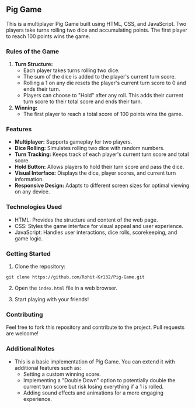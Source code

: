 ## Pig Game

This is a multiplayer Pig Game built using HTML, CSS, and JavaScript. Two players take turns rolling two dice and accumulating points. The first player to reach 100 points wins the game.

### Rules of the Game

1. **Turn Structure:**
    * Each player takes turns rolling two dice.
    * The sum of the dice is added to the player's current turn score.
    * Rolling a 1 on any die resets the player's current turn score to 0 and ends their turn.
    * Players can choose to "Hold" after any roll. This adds their current turn score to their total score and ends their turn.
2. **Winning:**
    * The first player to reach a total score of 100 points wins the game.

### Features

* **Multiplayer:** Supports gameplay for two players.
* **Dice Rolling:** Simulates rolling two dice with random numbers.
* **Turn Tracking:** Keeps track of each player's current turn score and total score.
* **Hold Button:** Allows players to hold their turn score and pass the dice.
* **Visual Interface:** Displays the dice, player scores, and current turn information.
* **Responsive Design:** Adapts to different screen sizes for optimal viewing on any device.

### Technologies Used

* HTML: Provides the structure and content of the web page.
* CSS: Styles the game interface for visual appeal and user experience.
* JavaScript: Handles user interactions, dice rolls, scorekeeping, and game logic.

### Getting Started

1. Clone the repository:

```
git clone https://github.com/Rohit-Kr132/Pig-Game.git
```

2. Open the `index.html` file in a web browser.

3. Start playing with your friends!

### Contributing

Feel free to fork this repository and contribute to the project. Pull requests are welcome!

### Additional Notes

* This is a basic implementation of Pig Game. You can extend it with additional features such as:
    * Setting a custom winning score.
    * Implementing a "Double Down" option to potentially double the current turn score but risk losing everything if a 1 is rolled.
    * Adding sound effects and animations for a more engaging experience.
